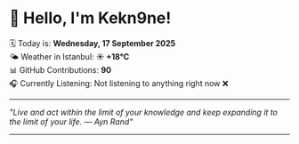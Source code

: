 # 👋 Hello, I'm Kekn9ne!

🗓️ Today is: **Wednesday, 17 September 2025**  
🌤️ Weather in Istanbul: **☀️   +18°C**  
📊 GitHub Contributions: **90**  
🎧 Currently Listening: Not listening to anything right now ❌

---

_"Live and act within the limit of your knowledge and keep expanding it to the limit of your life. — *Ayn Rand*"_

---
